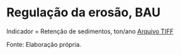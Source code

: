 # Regulação da erosão, BAU

Indicador = Retenção de sedimentos, ton/ano
[Arquivo TIFF](sed_retention_R180221_SDR_BAU.tif)

Fonte: Elaboração própria.